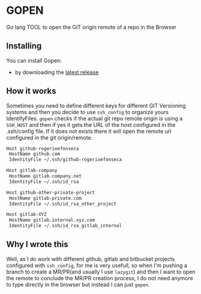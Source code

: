 # GOPEN
Go lang TOOL to open the GIT origin remote of a repo in the Browser

## Installing

You can install Gopen:
- by downloading the [latest release](https://github.com/rogerioefonseca/gopen)

## How it works
Sometimes you need to define different keys for different GIT Versioning systems and then you decide to use `ssh_config` to organize yours IdentifyFiles.
`gopen` checks if the actual git repo remote origin is using a `SSH_HOST` and then if yes it gets the URL of the host configured in the .ssh/config file.
If it does not exists there it will open the remote url configured in the git origin/remote.

```bash
Host github-rogerioefonseca
 HostName github.com
 IdentityFile ~/.ssh/github-rogerioefonseca

Host gitlab-company
 HostName gitlab.company.net
 IdentityFile ~/.ssh/id_rsa

Host github-other-private-project
 HostName gitlab-private.com
 IdentityFile ~/.ssh/id_rsa_other_project

Host gitlab-XYZ
 HostName gitlab.internal.xyz.com
 IdentityFile ~/.ssh/id_rsa_gitlab_internal
```

## Why I wrote this
Well, as I do work with different github, gitlab and bitbucket projects configured with `ssh_config`, for me is very usefull, so when I'm pushing a branch to create a MR/PR(and usually I use `lazygit`) and then I want to open the remote to conclude the MR/PR creation process, I do not need anymore to type directly in the browser but instead I can just `gopen`.
